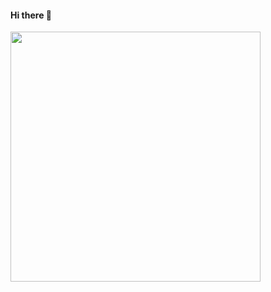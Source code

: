    #### Hi there 👋 

<img style="width: 400px;" src="https://i.giphy.com/media/26xBzu2ogAunL19hS/giphy.webp" />

